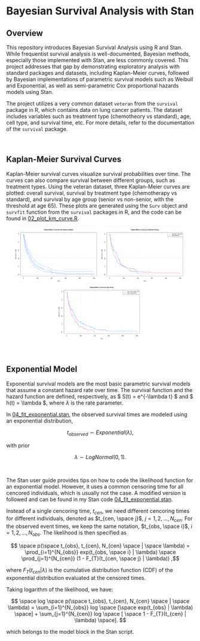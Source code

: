 # Bayesian Survival Analysis with Stan

## Overview
This repository introduces Bayesian Survival Analysis using R and Stan. While frequentist survival analysis is well-documented, Bayesian methods, especially those implemented with Stan, are less commonly covered. This project addresses that gap by demonstrating exploratory analysis with standard packages and datasets, including Kaplan-Meier curves, followed by Bayesian implementations of parametric survival models such as Weibull and Exponential, as well as semi-parametric Cox proportional hazards models using Stan.

The project utilizes a very common dataset `veteran` from the `survival` package in R, which contains data on lung cancer patients. The dataset includes variables such as treatment type (chemotheory vs standard), age, cell type, and survival time, etc. For more details, refer to the documentation of the `survival` package.




<br>

## Kaplan-Meier Survival Curves
Kaplan-Meier survival curves visualize survival probabilities over time. The curves can also compare survival between different groups, such as treatment types. Using the veteran dataset, three Kaplan-Meier curves are plotted: overall survival, survival by treatment type (chemotherapy vs standard), and survival by age group (senior vs non-senior, with the threshold at age 65). These plots are generated using the `Surv` object and `survfit` function from the `survival` packages in R, and the code can be found in [02_plot_km_curve.R](code/02_plot_km_curve.R).

<p align="center">
    <img src="./figures/km_curve_all.png" alt="Kaplan-Meier Survival Curve" width="45%">
    <img src="./figures/km_curve_treatment.png" alt="Kaplan-Meier Survival Curves by Treatment" width="45%">
    <img src="./figures/km_curve_seniority.png" alt="Kaplan-Meier Survival Curves by Seniority" width="45%">
</p>




<br>

## Exponential Model

Exponential survival models are the most basic parametric survival models that assume a constant hazard rate over time. The survival function and the hazard function are defined, respectively, as $ S(t) = e^{-\lambda t} $ and $ h(t) = \lambda $, where $\lambda$ is the rate parameter.

In [04_fit_exponential.stan](code/04_fit_exponential.stan), the observed survival times are modeled using an exponential distribution,

$$t_{observed} \sim Exponential(\lambda),$$

with prior

$$ \lambda \sim LogNormal(0, 1). $$

<br>

The Stan user guide provides tips on how to code the likelihood function for an exponential model. However, it uses a common censoring time for all cencored individuals, which is usually not the case. A modified version is followed and can be found in my Stan code [04_fit_exponential.stan](code/04_fit_exponential.stan).

Instead of a single cencoring time, $t_{cen}$, we need different cencoring times for different individuals, denoted as $t_{cen, \space j}$, $j = 1, 2, ..., N_{cen}$. For the observed event times, we keep the same notation, $t_{obs, \space i}$, $i = 1, 2, ..., N_{obs}$. The likelihood is then specified as 

$$ \space p(\space t_{obs}, t_{cen}, N_{cen} \space | \space \lambda) = \prod_{i=1}^{N_{obs}} exp(t_{obs, \space i} | \lambda) \space \prod_{j=1}^{N_{cen}} (1 - F_{T}(t_{cen, \space j} | \lambda)) ,$$

where $F_{T}(t_{cen} | \lambda)$ is the cumulative distribution function (CDF) of the exponential distribution evaluated at the censored times.

Taking logarithm of the likelihood, we have:

$$ \space log \space p(\space t_{obs}, t_{cen}, N_{cen} \space | \space \lambda) = \sum_{i=1}^{N_{obs}} log \space [\space exp(t_{obs} | \lambda) \space] + \sum_{j=1}^{N_{cen}} log \space [ \space 1 - F_{T}(t_{cen} | \lambda) \space]. $$

which belongs to the model block in the Stan script.
